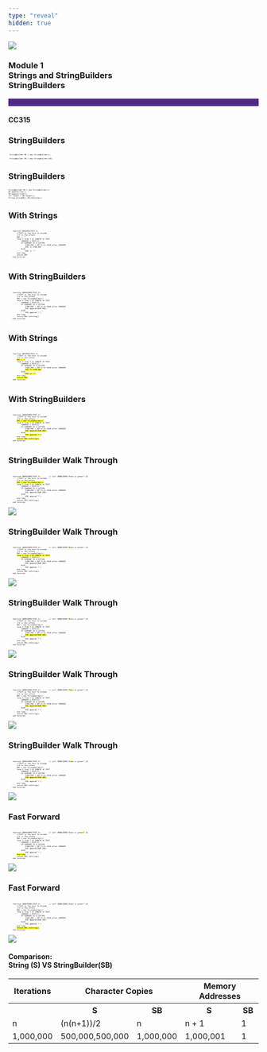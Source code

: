 ```yaml
---
type: "reveal"
hidden: true
---
```

<!--- s1 --->

<section>
<img class="stretch plain" src="/cc315/images/0/core-logo-on-white.svg">
<h3> Module 1 <br> Strings and StringBuilders <br> StringBuilders</h3>
<hr style="height:15px;color:512888;background-color:512888;">
<h4>CC315</h4>
</section>

<!--- s2 --->
<section>
	<h3>StringBuilders</h3>
     <pre class="" style="font-size: .3em"><code class="java"> StringBuilder SB = new StringBuilder();</code></pre>
     <pre class="" style="font-size: .3em"><code class="java"> StringBuilder SB = new StringBuilder(30);</code></pre>
</section>

<!--- s3 --->
<section>
	<h3>StringBuilders</h3>
     <pre class="" style="font-size: .3em"><code class="java">StringBuilder SB = new StringBuilder();
SB.append("foo");
SB.append("1234");
int length = SB.length();
String stringSB = SB.toString();
</code></pre>
</section>

<!--- s4 --->
<section>
	<h3>With Strings</h3>
    <pre class="" style="font-size: .3em"><code class="java">
    function ENCODER(TEXT,X)
        //TEXT is the text to encode
        //X is the offset
        ENC = ""
        loop I from 1 to LENGTH of TEXT
            CURRENT = TEXT[I]
            IF CURRENT IS A LETTER
                CHAR_ENC = GET X-th CHAR after CURRENT
                ENC += CHAR_ENC
            ELSE
                ENC += '*'
        end loop
        return ENC
    end function
 </code></pre>
 	<h3>With StringBuilders</h3>
    <pre class="" style="font-size: .3em"><code class="java">
    function SBENCODER(TEXT,X)
        //TEXT is the text to encode
        //X is the offset
        ENC = new StringBuilder()
        loop I from 1 to LENGTH of TEXT
            CURRENT = TEXT[I]
            IF CURRENT IS A LETTER
                CHAR_ENC = GET X-th CHAR after CURRENT
                ENC.append(CHAR_ENC)
            ELSE
                ENC.append('*')
        end loop
        return ENC.toString()
    end function
 </code></pre>
</section>


<!--- s5 --->
<section>
	<h3>With Strings</h3>
    <pre class="" style="font-size: .3em"><code class="java">
    function ENCODER(TEXT,X)
        //TEXT is the text to encode
        //X is the offset
        <mark>ENC = ""</mark>
        loop I from 1 to LENGTH of TEXT
            CURRENT = TEXT[I]
            IF CURRENT IS A LETTER
                CHAR_ENC = GET X-th CHAR after CURRENT
                <mark>ENC += CHAR_ENC</mark>
            ELSE
               <mark> ENC += '*'</mark>
        end loop
        <mark>return ENC</mark>
    end function
 </code></pre>
 	<h3>With StringBuilders</h3>
    <pre class="" style="font-size: .3em"><code class="java">
    function SBENCODER(TEXT,X)
        //TEXT is the text to encode
        //X is the offset
        <mark>ENC = new StringBuilder()</mark>
        loop I from 1 to LENGTH of TEXT
            CURRENT = TEXT[I]
            IF CURRENT IS A LETTER
                CHAR_ENC = GET X-th CHAR after CURRENT
                <mark>ENC.append(CHAR_ENC)</mark>
            ELSE
                <mark>ENC.append('*')</mark>
        end loop
        <mark>return ENC.toString()</mark>
    end function
 </code></pre>
</section>

<!--- s6--->
<section>
 	<h3>StringBuilder Walk Through</h3>
    <pre class="" style="font-size: .3em"><code class="java">
    function SBENCODER(TEXT,X)        // call SBENCODER("Data is great!",8)
        //TEXT is the text to encode
        //X is the offset
        <mark>ENC = new StringBuilder()</mark>
        loop I from 1 to LENGTH of TEXT
            CURRENT = TEXT[I]
            IF CURRENT IS A LETTER
                CHAR_ENC = GET X-th CHAR after CURRENT
                ENC.append(CHAR_ENC)
            ELSE
                ENC.append('*')
        end loop
        return ENC.toString()
    end function
 </code></pre>
 <img class="stretch plain" src="/cc315/images/1/315SBmem_map1.png">
</section>

<!--- s7--->
<section>
 	<h3>StringBuilder Walk Through</h3>
    <pre class="" style="font-size: .3em"><code class="java">
    function SBENCODER(TEXT,X)        // call SBENCODER("<mark>D</mark>ata is great!",8)
        //TEXT is the text to encode
        //X is the offset
        ENC = new StringBuilder()
        <mark>loop I from 1 to LENGTH of TEXT</mark>
            CURRENT = TEXT[I]
            IF CURRENT IS A LETTER
                CHAR_ENC = GET X-th CHAR after CURRENT
                ENC.append(CHAR_ENC)
            ELSE
                ENC.append('*')
        end loop
        return ENC.toString()
    end function
 </code></pre>
 <img class="stretch plain" src="/cc315/images/1/315SBmem_map1.png">
</section>

<!--- s8--->
<section>
 	<h3>StringBuilder Walk Through</h3>
    <pre class="" style="font-size: .3em"><code class="java">
    function SBENCODER(TEXT,X)        // call SBENCODER("<mark>D</mark>ata is great!",8)
        //TEXT is the text to encode
        //X is the offset
        ENC = new StringBuilder()
        loop I from 1 to LENGTH of TEXT
            CURRENT = TEXT[I]
            IF CURRENT IS A LETTER
                CHAR_ENC = GET X-th CHAR after CURRENT
                <mark>ENC.append(CHAR_ENC)</mark>
            ELSE
                ENC.append('*')
        end loop
        return ENC.toString()
    end function
 </code></pre>
 <img class="stretch plain" src="/cc315/images/1/315SBmem_map2.png">
</section>

<!--- s9 --->
<section>
 	<h3>StringBuilder Walk Through</h3>
    <pre class="" style="font-size: .3em"><code class="java">
    function SBENCODER(TEXT,X)        // call SBENCODER("D<mark>a</mark>ta is great!",8)
        //TEXT is the text to encode
        //X is the offset
        ENC = new StringBuilder()
        loop I from 1 to LENGTH of TEXT
            CURRENT = TEXT[I]
            IF CURRENT IS A LETTER
                CHAR_ENC = GET X-th CHAR after CURRENT
                <mark>ENC.append(CHAR_ENC)</mark>
            ELSE
                ENC.append('*')
        end loop
        return ENC.toString()
    end function
 </code></pre>
 <img class="stretch plain" src="/cc315/images/1/315SBmem_map3.png">
</section>

<!--- s10 --->
<section>
 	<h3>StringBuilder Walk Through</h3>
    <pre class="" style="font-size: .3em"><code class="java">
    function SBENCODER(TEXT,X)        // call SBENCODER("Da<mark>t</mark>a is great!",8)
        //TEXT is the text to encode
        //X is the offset
        ENC = new StringBuilder()
        loop I from 1 to LENGTH of TEXT
            CURRENT = TEXT[I]
            IF CURRENT IS A LETTER
                CHAR_ENC = GET X-th CHAR after CURRENT
                <mark>ENC.append(CHAR_ENC)</mark>
            ELSE
                ENC.append('*')
        end loop
        return ENC.toString()
    end function
 </code></pre>
 <img class="stretch plain" src="/cc315/images/1/315SBmem_map4.png">
</section>

<!--- s11 --->
<section>
 	<h3>Fast Forward</h3>
    <pre class="" style="font-size: .3em"><code class="java">
    function SBENCODER(TEXT,X)        // call SBENCODER("Data is great<mark>!</mark>",8)
        //TEXT is the text to encode
        //X is the offset
        ENC = new StringBuilder()
        loop I from 1 to LENGTH of TEXT
            CURRENT = TEXT[I]
            IF CURRENT IS A LETTER
                CHAR_ENC = GET X-th CHAR after CURRENT
                ENC.append(CHAR_ENC)
            ELSE
                ENC.append('*')
        <mark>end loop</mark>
        return ENC.toString()
    end function
 </code></pre>
 <img class="stretch plain" src="/cc315/images/1/315SBmem_map5.png">
</section>

<!--- s12 --->
<section>
 	<h3>Fast Forward</h3>
    <pre class="" style="font-size: .3em"><code class="java">
    function SBENCODER(TEXT,X)        // call SBENCODER("Data is great!",8)
        //TEXT is the text to encode
        //X is the offset
        ENC = new StringBuilder()
        loop I from 1 to LENGTH of TEXT
            CURRENT = TEXT[I]
            IF CURRENT IS A LETTER
                CHAR_ENC = GET X-th CHAR after CURRENT
                ENC.append(CHAR_ENC)
            ELSE
                ENC.append('*')
        end loop
        <mark>return ENC.toString()</mark>
    end function
 </code></pre>
 <img class="stretch plain" src="/cc315/images/1/315SBmem_map6.png">
</section>


<section> 
<h4>Comparison: <br/> String (S) VS StringBuilder(SB)</h4>
<small>
<table>
  <tr>
    <th>Iterations</th>
    <th colspan="2" >Character Copies</th>
    <th colspan="2">Memory Addresses</th>
  </tr>
  <tr>
    <th> </th>
    <th> S </th>
    <th> SB </th>
    <th> S </th>
    <th> SB </th>
  </tr>
    <tr>
    <td> n </td>
    <td> (n(n+1))/2 </td>
    <td> n </td>
    <td> n + 1 </td>
    <td> 1 </td>
  </tr>
    <tr>
    <td> 1,000,000 </td>
    <td> 500,000,500,000 </td>
    <td> 1,000,000 </td>
    <td> 1,000,001 </td>
    <td> 1 </td>
  </tr>
</table>
</small>




<section>

